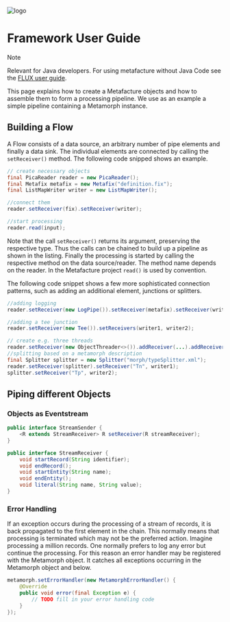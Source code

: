 ![logo](https://github.com/culturegraph/metafacture-core/wiki/img/metafacture_small.png)

# Framework User Guide

> [!NOTE]
>Relevant for Java developers. For using metafacture without Java Code see the [FLUX user guide](/Flux-User-Guide.md).

This page explains how to create a Metafacture objects and how to assemble them to form a processing pipeline. We use as an example a simple pipeline containing a Metamorph instance.


## Building a Flow

A Flow consists of a data source, an arbitrary number of pipe elements and finally a data sink.
The individual elements are connected by calling the `setReceiver()` method. The following code snipped shows an example.

```java
// create necessary objects
final PicaReader reader = new PicaReader();
final Metafix metafix = new Metafix("definition.fix");
final ListMapWriter writer = new ListMapWriter();

//connect them
reader.setReceiver(fix).setReceiver(writer);

//start processing
reader.read(input);
```

Note that the call `setReceiver()` returns
its argument, preserving the respective type. Thus the calls can be chained to
build up a pipeline as shown in the listing. Finally the processing is started
by calling the respective method on the data source/reader. The method name
depends on the reader. In the Metafacture project `read()` is used by
convention.

The following code snippet shows a few more sophisticated connection patterns, such
as adding an additional element, junctions or splitters.

```java
//adding logging
reader.setReceiver(new LogPipe()).setReceiver(metafix).setReceiver(writer);

//adding a tee junction
reader.setReceiver(new Tee()).setReceivers(writer1, writer2);

// create e.g. three threads
reader.setReceiver(new ObjectThreader<>()).addReceiver(...).addReceiver(...).addReceiver(...);
//splitting based on a metamorph description
final Splitter splitter = new Splitter("morph/typeSplitter.xml");
reader.setReceiver(splitter).setReceiver("Tn", writer1);
splitter.setReceiver("Tp", writer2);
```

## Piping different Objects



### Objects as Eventstream

```java
public interface StreamSender {
	<R extends StreamReceiver> R setReceiver(R streamReceiver);
}
```

```java
public interface StreamReceiver {
	void startRecord(String identifier);
	void endRecord();
	void startEntity(String name);
	void endEntity();
	void literal(String name, String value);
}
```

### Error Handling
If an exception occurs during the processing of a stream of records, it is back
propagated to the first element in the chain. This normally means that
processing is terminated which may not be the preferred action. Imagine
processing a million records. One normally prefers to log any error but continue
the processing.
For this reason an error handler may be registered with the Metamorph object. It
catches all exceptions occurring in the Metamorph object and below. 

```java
metamorph.setErrorHandler(new MetamorphErrorHandler() {
	@Override
	public void error(final Exception e) {
		// TODO fill in your error handling code
	}
});
```